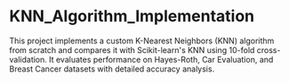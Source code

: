 # KNN_Algorithm_Implementation
This project implements a custom K-Nearest Neighbors (KNN) algorithm from scratch and compares it with Scikit-learn's KNN using 10-fold cross-validation. It evaluates performance on Hayes-Roth, Car Evaluation, and Breast Cancer datasets with detailed accuracy analysis.
